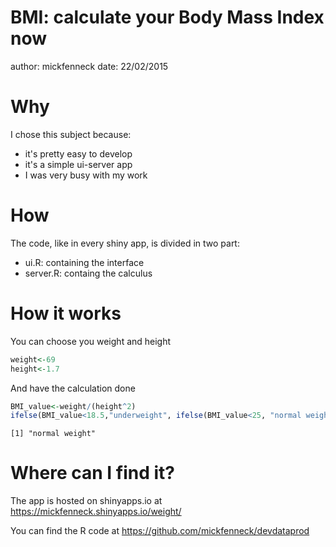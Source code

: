 BMI: calculate your Body Mass Index now
========================================================
author: mickfenneck
date: 22/02/2015

Why
========================================================

I chose this subject because:

- it's pretty easy to develop
- it's a simple ui-server app
- I was very busy with my work


How
========================================================

The code, like in every shiny app, is divided in two part:

- ui.R: containing the interface
- server.R: containg the calculus


How it works
========================================================
You can choose you weight and height

```r
weight<-69
height<-1.7
```
And have the calculation done

```r
BMI_value<-weight/(height^2)
ifelse(BMI_value<18.5,"underweight", ifelse(BMI_value<25, "normal weight", ifelse(BMI_value<30,"overweight","obesity")))
```

```
[1] "normal weight"
```

Where can I find it?
========================================================

The app is hosted on shinyapps.io at https://mickfenneck.shinyapps.io/weight/

You can find the R code at https://github.com/mickfenneck/devdataprod
